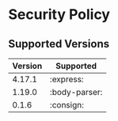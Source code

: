 # Security Policy

## Supported Versions

| Version | Supported          |
| ------- | ------------------ |
| 4.17.1  | :express: |
| 1.19.0  | :body-parser: |
| 0.1.6   | :consign: |


